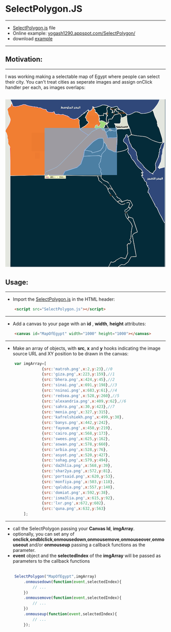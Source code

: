 #	SelectPolygon.JS
----

+	[SelectPolygon.js](js/SelectPolygon.js) file
+	Online example: [yogash1290.appspot.com/SelectPolygon/](http://yogash1290.appspot.com/SelectPolygon/index.html)
+	download [example](https://github.com/yoga1290/SelectPolygonJS/blob/master/example.zip)

----
##	Motivation:
----

I was working making a selectable map of Egypt where people can select their city.
You can't treat cities as seperate images and assign onClick handler per each, as images overlaps:

![readme.png](readme/readme.png)
-----


##	Usage:
----

+	Import the [SelectPolygon.js](js/SelectPolygon.js) in the HTML header:

```html
	<script src="SelectPolygon.js"></script>
```


-----
+	Add a canvas to your page with an **id** , **width**, **height** attributes:

```html
	<canvas id="MapOfEgypt" width="1000" height="1000"></canvas>
```

-----
+	Make an array of objects, with **src**, **x** and **y** hooks indicating the image source URL and XY position to be drawn in the canvas:

```javascript
	var imgArray=[
				{src:'matroh.png',x:2,y:23},//0
				{src:'giza.png',x:223,y:159},//1
				{src:'bhera.png',x:424,y:45},//2
				{src:'sinai.png',x:691,y:198},//3
				{src:'nsinai.png',x:683,y:61},//4
				{src:'redsea.png',x:528,y:260},//5
				{src:'alexandria.png',x:409,y:62},//6
				{src:'sahra.png',x:30,y:423},//7
				{src:'menia.png',x:327,y:315},
				{src:'kafrelshiekh.png',x:499,y:30},
				{src:'banys.png',x:442,y:242},
				{src:'fayoum.png',x:450,y:219},
				{src:'cairo.png',x:568,y:173},
				{src:'swees.png',x:625,y:162},
				{src:'aswan.png',x:578,y:660},
				{src:'arbia.png',x:528,y:76},
				{src:'asyot.png',x:520,y:427},
				{src:'sohag.png',x:579,y:494},
				{src:'da2hlia.png',x:568,y:39},
				{src:'shar2ya.png',x:572,y:81},
				{src:'portsaid.png',x:620,y:53},
				{src:'monfiya.png',x:503,y:118},
				{src:'qalubia.png',x:557,y:140},
				{src:'domiat.png',x:592,y:38},
				{src:'isma3lia.png',x:615,y:92},
				{src:'lxr.png',x:672,y:602},
				{src:'quna.png',x:632,y:563}
		];
```

-----
+	call the SelectPolygon passing your **Canvas Id**, **imgArray**.
+	optionally, you can set any of **onclick**,**ondblclick**,**onmousedown**,**onmousemove**,**onmouseover**,**onmouseout** and/or **onmouseup** passing a callback functions as the parameter.
+	**event** object and the **selectedIndex** of the **imgArray** will be passed as parameters to the callback functions

```javascript

	SelectPolygon("MapOfEgypt",imgArray)
		.onmousedown(function(event,selectedIndex){
			// ...
		})
		.onmousemove(function(event,selectedIndex){
			// ...
		})
		.onmouseup(function(event,selectedIndex){
			// ...
		});

```